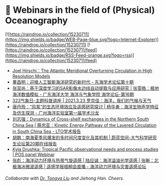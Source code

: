 # 🌊 Webinars in the field of (Physical) Oceanography

[![https://raindrop.io/collection/15230711](https://img.shields.io/badge/WEB-Page-blue.svg?logo=Internet-Explorer)](https://raindrop.io/collection/15230711) [![https://raindrop.io/collection/15230711/feed](https://img.shields.io/badge/RSS-Feed-orange.svg?logo=rss)](https://raindrop.io/collection/15230711/feed)

<!-- BLOG-POST-LIST:START -->
- [Joel Hirschi：The Atlantic Meridional Overturning Circulation in High Resolution Models](https://www.youtube.com/watch?v=CcQ4qCV2L_U)
- [董昌明：迎接人工智能海洋研究的新时代 - 东海学术论坛第十期](https://mp.weixin.qq.com/s/p56PzCdWJvgK-mevChjH1Q)
- [张双尚：基于深度学习的SAR影像水边线自动提取与应用研究 | 张雯皓：极地海洋数值模拟 - 广东海洋大学 海洋与气象学院 海学论坛-第16期](https://mp.weixin.qq.com/s/YtiLwdjKWVmLIw2-sqefeg)
- [323气象日-主题科普讲座 | 2021.3.23 罗京佳：海洋，我们的气候与天气](https://mp.weixin.qq.com/s/KP7ASjUEZjOyDFQ4C7QpnA)
- [唐丹玲：“风泵”的生态环境效应及遥感研究探讨 | 杨华勇：海洋生物声学特征及仿生探测 - 广州海洋实验室第一届学术沙龙](http://lors.scsio.ac.cn/tzgg/202103/t20210322_629694.html)
- [刘志强：Dynamics of Cross-shelf exchanges in the Northern South China Sea | 蔡忠亚：Kinetic Energy Pathway of the Layered Circulation in South China Sea - LTO学术报告](https://mp.weixin.qq.com/s/9mlGYNbTxCVM9CBobxXjzA)
- [胡鹏：南海夏季风爆发的多时间尺度变化及其机制 | 蔚蓝空间-大气科学研究生论坛第20期在线报告](https://mp.weixin.qq.com/s/GjBNGCRcHMpuZ3P3EfkHDA)
- [Kyla Drushka: Tropical Pacific observational needs and process studies | POS panel Webinar](https://www.youtube.com/watch?v=LFPvurSTqx4)
- [张彪：海洋动力环境与热带气旋遥感 | 陆应诚：海洋溢油光学遥感 | 张晰：北极海冰微波遥感 | 遥感学报梧桐会直播 - 海洋动力环境与灾害遥感论坛](https://mp.weixin.qq.com/s/NrqMFSKf4z7FMalpE2ypgA)
<!-- BLOG-POST-LIST:END -->

###### Collaborate with [Dr. Tongya Liu](https://liutongya.github.io/) and Jiehong Han. Cheers.
